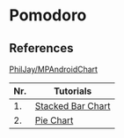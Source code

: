 # Pomodoro

## References

[PhilJay/MPAndroidChart](https://github.com/PhilJay/MPAndroidChart)

| Nr. | Tutorials                                                                                    |
| --- | -------------------------------------------------------------------------------------------- |
| 1.  | [Stacked Bar Chart](https://www.youtube.com/watch?v=jTYi0Q7lLco&ab_channel=SarthiTechnology) |
| 2.  | [Pie Chart](https://www.youtube.com/watch?v=S3zqxVoIUig&t=631s&ab_channel=LearntoDroid)      |
